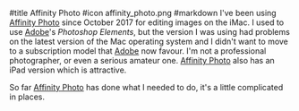 #title Affinity Photo
#icon affinity_photo.png
#markdown
I've been using [Affinity Photo](https://affinity.serif.com/en-gb/photo/) since October 2017
for editing images on
the iMac. I used to use [Adobe](https://www.adobe.com/)'s *Photoshop Elements*, but the version I was using had
problems on the latest version of the Mac operating system and I didn't want
to move to a subscription model that [Adobe](https://www.adobe.com/) now favour. I'm not a
professional photographer, or even a serious amateur one. [Affinity Photo](https://affinity.serif.com/en-gb/photo/)
also has an iPad version which is attractive.

So far [Affinity Photo](https://affinity.serif.com/en-gb/photo/) has done what I needed to do, it's a little
complicated in places.
